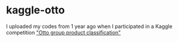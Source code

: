 # kaggle-otto

I uploaded my codes from 1 year ago when I participated in a Kaggle competition ["Otto group product classification"](https://www.kaggle.com/c/otto-group-product-classification-challenge)
